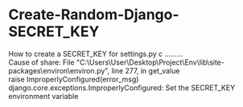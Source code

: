 # Create-Random-Django-SECRET_KEY
How to create a SECRET_KEY for settings.py
c
.........
<br>
Cause of share: 
File "C:\Users\User\Desktop\Project\Env\lib\site-packages\environ\environ.py", line 277, in get_value<br>
    raise ImproperlyConfigured(error_msg)<br>
django.core.exceptions.ImproperlyConfigured: Set the SECRET_KEY environment variable

